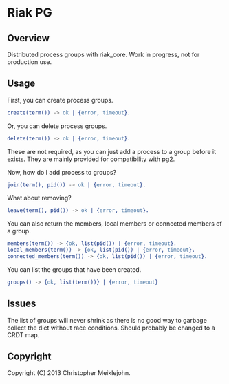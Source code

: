 # Riak PG

## Overview

Distributed process groups with riak\_core.  Work in progress,
not for production use.

## Usage

First, you can create process groups.

```erlang
create(term()) -> ok | {error, timeout}.
```

Or, you can delete process groups.

```erlang
delete(term()) -> ok | {error, timeout}.
```

These are not required, as you can just add a process to a group before
it exists.  They are mainly provided for compatibility with pg2.

Now, how do I add process to groups?

```erlang
join(term(), pid()) -> ok | {error, timeout}.
```

What about removing?

```erlang
leave(term(), pid()) -> ok | {error, timeout}.
```

You can also return the members, local members or connected members of a
group.

```erlang
members(term()) -> {ok, list(pid()) | {error, timeout}.
local_members(term()) -> {ok, list(pid()) | {error, timeout}.
connected_members(term()) -> {ok, list(pid()) | {error, timeout}.
```

You can list the groups that have been created.

```erlang
groups() -> {ok, list(term())} | {error, timeout}
```

## Issues

The list of groups will never shrink as there is no good way to garbage collect
the dict without race conditions. Should probably be changed to a CRDT map.

## Copyright

Copyright (C) 2013 Christopher Meiklejohn.

